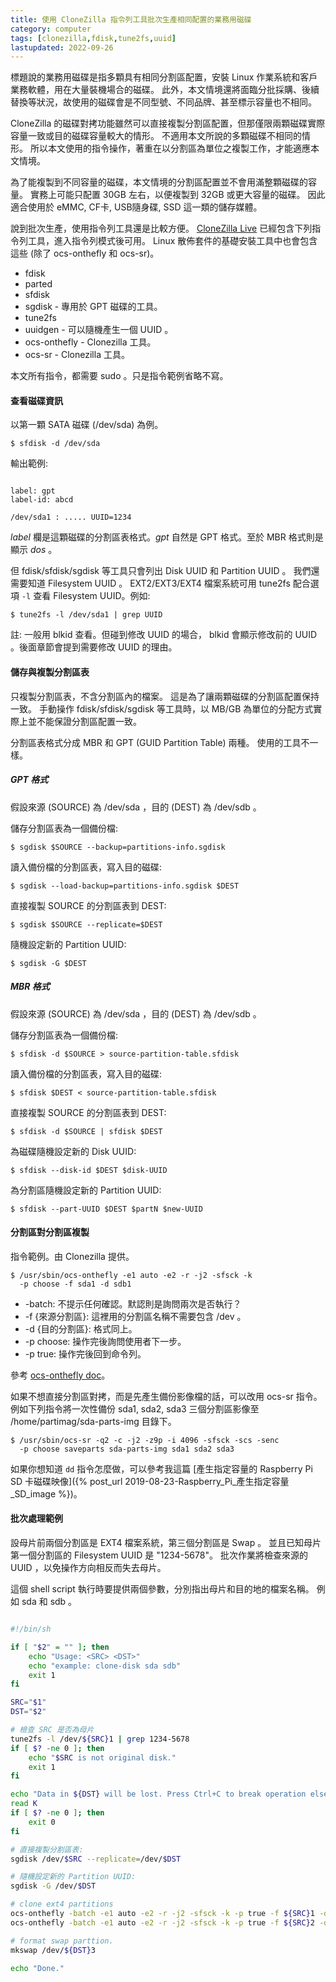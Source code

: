 ```yaml
---
title: 使用 CloneZilla 指令列工具批次生產相同配置的業務用磁碟
category: computer
tags: [clonezilla,fdisk,tune2fs,uuid]
lastupdated: 2022-09-26
---
```


標題說的業務用磁碟是指多顆具有相同分割區配置，安裝 Linux 作業系統和客戶業務軟體，用在大量裝機場合的磁碟。
此外，本文情境還將面臨分批採購、後續替換等狀況，故使用的磁碟會是不同型號、不同品牌、甚至標示容量也不相同。

CloneZilla 的磁碟對拷功能雖然可以直接複製分割區配置，但那僅限兩顆磁碟實際容量一致或目的磁碟容量較大的情形。
不適用本文所說的多顆磁碟不相同的情形。
所以本文使用的指令操作，著重在以分割區為單位之複製工作，才能適應本文情境。

<div class="note">
為了能複製到不同容量的磁碟，本文情境的分割區配置並不會用滿整顆磁碟的容量。
實務上可能只配置 30GB 左右，以便複製到 32GB 或更大容量的磁碟。
因此適合使用於 eMMC, CF卡, USB隨身碟, SSD 這一類的儲存媒體。
</div>

<!--more-->

說到批次生產，使用指令列工具還是比較方便。
[CloneZilla Live](https://clonezilla.nchc.org.tw/) 已經包含下列指令列工具，進入指令列模式後可用。
Linux 散佈套件的基礎安裝工具中也會包含這些 (除了 ocs-onthefly 和 ocs-sr)。

* fdisk
* parted
* sfdisk
* sgdisk - 專用於 GPT 磁碟的工具。
* tune2fs
* uuidgen - 可以隨機產生一個 UUID 。
* ocs-onthefly - Clonezilla 工具。
* ocs-sr - Clonezilla 工具。

<div class="note">
本文所有指令，都需要 sudo 。只是指令範例省略不寫。
</div>

#### 查看磁碟資訊

以第一顆 SATA 磁碟 (/dev/sda) 為例。

```term
$ sfdisk -d /dev/sda
```

輸出範例:

```text

label: gpt
label-id: abcd

/dev/sda1 : ..... UUID=1234

```

*label* 欄是這顆磁碟的分割區表格式。*gpt* 自然是 GPT 格式。至於 MBR 格式則是顯示 *dos* 。

但 fdisk/sfdisk/sgdisk 等工具只會列出 Disk UUID 和 Partition UUID 。
我們還需要知道 Filesystem UUID 。
EXT2/EXT3/EXT4 檔案系統可用 tune2fs 配合選項 `-l` 查看 Filesystem UUID。例如:

```term
$ tune2fs -l /dev/sda1 | grep UUID
```

註: 一般用 blkid 查看。但碰到修改 UUID 的場合， blkid 會顯示修改前的 UUID 。後面章節會提到需要修改 UUID 的理由。

#### 儲存與複製分割區表

只複製分割區表，不含分割區內的檔案。
這是為了讓兩顆磁碟的分割區配置保持一致。
手動操作 fdisk/sfdisk/sgdisk 等工具時，以 MB/GB 為單位的分配方式實際上並不能保證分割區配置一致。

分割區表格式分成 MBR 和 GPT (GUID Partition Table) 兩種。
使用的工具不一樣。

##### GPT 格式

假設來源 (SOURCE) 為 /dev/sda ，目的 (DEST) 為 /dev/sdb 。

儲存分割區表為一個備份檔:

```term
$ sgdisk $SOURCE --backup=partitions-info.sgdisk
```

讀入備份檔的分割區表，寫入目的磁碟:

```term
$ sgdisk --load-backup=partitions-info.sgdisk $DEST
```

直接複製 SOURCE 的分割區表到 DEST:

```term
$ sgdisk $SOURCE --replicate=$DEST
```

隨機設定新的 Partition UUID:

```term
$ sgdisk -G $DEST
```

##### MBR 格式

假設來源 (SOURCE) 為 /dev/sda ，目的 (DEST) 為 /dev/sdb 。

儲存分割區表為一個備份檔:

```term
$ sfdisk -d $SOURCE > source-partition-table.sfdisk
```

讀入備份檔的分割區表，寫入目的磁碟:

```term
$ sfdisk $DEST < source-partition-table.sfdisk
```

直接複製 SOURCE 的分割區表到 DEST:

```term
$ sfdisk -d $SOURCE | sfdisk $DEST
```

為磁碟隨機設定新的 Disk UUID:

```term
$ sfdisk --disk-id $DEST $disk-UUID
```

為分割區隨機設定新的 Partition UUID:

```term
$ sfdisk --part-UUID $DEST $partN $new-UUID
```

#### 分割區對分割區複製

指令範例。由 Clonezilla 提供。

```term
$ /usr/sbin/ocs-onthefly -e1 auto -e2 -r -j2 -sfsck -k 
  -p choose -f sda1 -d sdb1
```

* -batch: 不提示任何確認。默認則是詢問兩次是否執行？
* -f {來源分割區}: 這裡用的分割區名稱不需要包含 /dev 。
* -d {目的分割區}: 格式同上。
* -p choose: 操作完後詢問使用者下一步。
* -p true: 操作完後回到命令列。

參考 [ocs-onthefly doc](https://clonezilla.org/fine-print-live-doc.php?path=./clonezilla-live/doc/98_ocs_related_command_manpages/02-ocs-onthefly.doc)。

如果不想直接分割區對拷，而是先產生備份影像檔的話，可以改用 ocs-sr 指令。
例如下列指令將一次性備份 sda1, sda2, sda3 三個分割區影像至 /home/partimag/sda-parts-img 目錄下。

```term
$ /usr/sbin/ocs-sr -q2 -c -j2 -z9p -i 4096 -sfsck -scs -senc 
  -p choose saveparts sda-parts-img sda1 sda2 sda3
```

如果你想知道 `dd` 指令怎麼做，可以參考我這篇 [產生指定容量的 Raspberry Pi SD 卡磁碟映像]({% post_url 2019-08-23-Raspberry_Pi_產生指定容量_SD_image %})。

#### 批次處理範例

設母片前兩個分割區是 EXT4 檔案系統，第三個分割區是 Swap 。
並且已知母片第一個分割區的 Filesystem UUID 是 "1234-5678"。
批次作業將檢查來源的 UUID ，以免操作方向相反而失去母片。

這個 shell script 執行時要提供兩個參數，分別指出母片和目的地的檔案名稱。
例如 sda 和 sdb 。

```sh

#!/bin/sh

if [ "$2" = "" ]; then
    echo "Usage: <SRC> <DST>"
    echo "example: clone-disk sda sdb"
    exit 1
fi

SRC="$1"
DST="$2"

# 檢查 SRC 是否為母片
tune2fs -l /dev/${SRC}1 | grep 1234-5678
if [ $? -ne 0 ]; then
    echo "$SRC is not original disk."
    exit 1
fi

echo "Data in ${DST} will be lost. Press Ctrl+C to break operation else continue."
read K
if [ $? -ne 0 ]; then
    exit 0
fi

# 直接複製分割區表:
sgdisk /dev/$SRC --replicate=/dev/$DST

# 隨機設定新的 Partition UUID:
sgdisk -G /dev/$DST

# clone ext4 partitions
ocs-onthefly -batch -e1 auto -e2 -r -j2 -sfsck -k -p true -f ${SRC}1 -d ${DST}1
ocs-onthefly -batch -e1 auto -e2 -r -j2 -sfsck -k -p true -f ${SRC}2 -d ${DST}2

# format swap parttion.
mkswap /dev/${DST}3

echo "Done."

```
